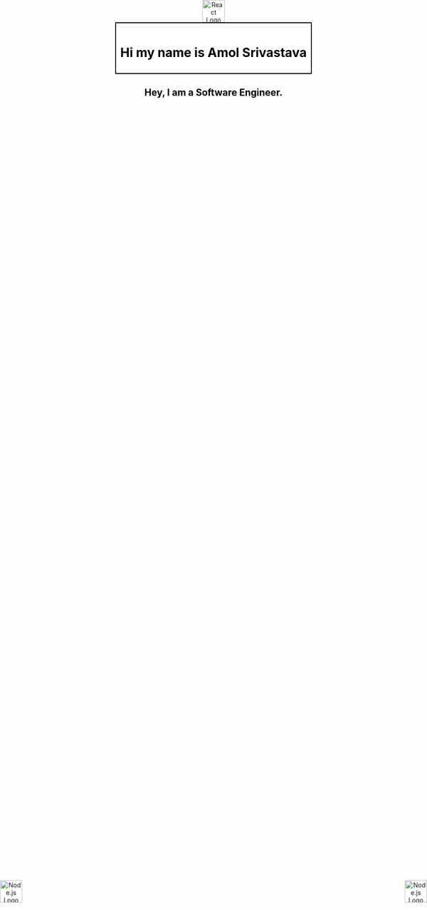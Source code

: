 <div align="center">
  <div style="position: relative; display: inline-block; padding: 10px; background-color: white; color: black; border: 2px solid black;">
    <h1>Hi my name is Amol Srivastava</h1>
  </div>
  <div style="position: absolute; top: 0; left: 50%; transform: translateX(-50%);">
    <img src="https://upload.wikimedia.org/wikipedia/commons/a/a7/React-icon.svg" alt="React Logo" width="50" height="50">
  </div>
  <div style="position: absolute; top: 50%; left: 0; transform: translateY(-50%);">
    <img src="https://nodejs.org/static/images/logo.svg" alt="Node.js Logo" width="50" height="50">
  </div>
  <div style="position: absolute; top: 50%; right: 0; transform: translateY(-50%);">
    <img src="https://upload.wikimedia.org/wikipedia/commons/d/d9/Node.js_logo.svg" alt="Node.js Logo" width="50" height="50">
  </div>
</div>

<div align="center">
  <h2 style="color: black;">
    Hey, I am a Software Engineer.
  </h2>
</div>
